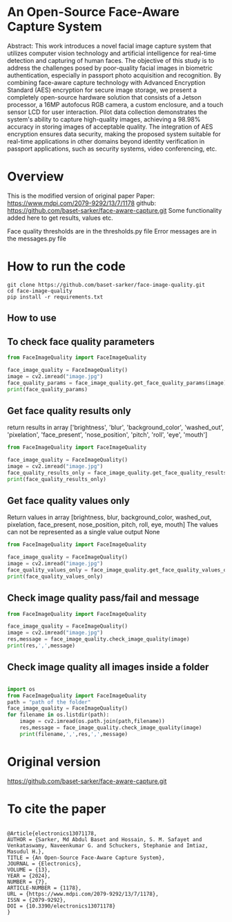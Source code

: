 # An Open-Source Face-Aware Capture System
Abstract: This work introduces a novel facial image capture system that utilizes computer vision technology and artificial intelligence for real-time detection and capturing of human faces. The objective of this study is to address the challenges posed by poor-quality facial images in biometric authentication, especially in passport photo acquisition and recognition. By combining face-aware capture technology with Advanced Encryption Standard (AES) encryption for secure image storage, we present a completely open-source hardware solution that consists of a Jetson processor, a 16MP autofocus RGB camera, a custom enclosure, and a touch sensor LCD for user interaction. Pilot data collection demonstrates the system's ability to capture high-quality images, achieving a 98.98% accuracy in storing images of acceptable quality. The integration of AES encryption ensures data security, making the proposed system suitable for real-time applications in other domains beyond identity verification in passport applications, such as security systems, video conferencing, etc.

<!-- ![Alt text](asset/face_aware.png) -->

# Overview
This is the modified version of original paper 
Paper: https://www.mdpi.com/2079-9292/13/7/1178
github: https://github.com/baset-sarker/face-aware-capture.git 
Some functionality added here to get results, values etc.

Face quality thresholds are in the thresholds.py file
Error messages are in the messages.py file


# How to run the code
```console
git clone https://github.com/baset-sarker/face-image-quality.git
cd face-image-quality
pip install -r requirements.txt
```

## How to use
## To check face quality parameters
```python
from FaceImageQuality import FaceImageQuality

face_image_quality = FaceImageQuality()
image = cv2.imread("image.jpg")
face_quality_params = face_image_quality.get_face_quality_params(image)
print(face_quality_params)
``` 

## Get face quality results only
return results in array
['brightness', 'blur', 'background_color', 'washed_out', 'pixelation', 'face_present', 'nose_position', 'pitch', 'roll', 'eye', 'mouth']
```python 
from FaceImageQuality import FaceImageQuality

face_image_quality = FaceImageQuality()
image = cv2.imread("image.jpg")
face_quality_results_only = face_image_quality.get_face_quality_results_only(image)
print(face_quality_results_only)
```


## Get face quality values only
Return values in array
[brightness, blur, background_color, washed_out, pixelation, face_present, nose_position, pitch, roll, eye, mouth]
The values can not be represented as a single value output None

```python
from FaceImageQuality import FaceImageQuality

face_image_quality = FaceImageQuality()
image = cv2.imread("image.jpg")
face_quality_values_only = face_image_quality.get_face_quality_values_only(image)
print(face_quality_values_only)
```


## Check image quality pass/fail and message
```python
from FaceImageQuality import FaceImageQuality

face_image_quality = FaceImageQuality()
image = cv2.imread("image.jpg")
res,message = face_image_quality.check_image_quality(image)
print(res,',',message)
```


## Check image quality all images inside a folder
```python

import os
from FaceImageQuality import FaceImageQuality
path = "path of the folder"
face_image_quality = FaceImageQuality()
for filename in os.listdir(path):
    image = cv2.imread(os.path.join(path,filename))
    res,message = face_image_quality.check_image_quality(image)
    print(filename,',',res,',',message)
```

# Original version
https://github.com/baset-sarker/face-aware-capture.git

# To cite the paper
``` console

@Article{electronics13071178,
AUTHOR = {Sarker, Md Abdul Baset and Hossain, S. M. Safayet and Venkataswamy, Naveenkumar G. and Schuckers, Stephanie and Imtiaz, Masudul H.},
TITLE = {An Open-Source Face-Aware Capture System},
JOURNAL = {Electronics},
VOLUME = {13},
YEAR = {2024},
NUMBER = {7},
ARTICLE-NUMBER = {1178},
URL = {https://www.mdpi.com/2079-9292/13/7/1178},
ISSN = {2079-9292},
DOI = {10.3390/electronics13071178}
}
```






